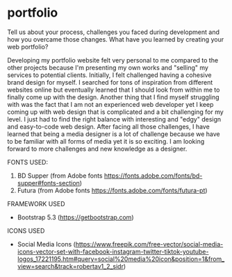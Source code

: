 # portfolio

Tell us about your process, challenges you faced during development and how you overcame those changes. What have you learned by creating your web portfolio?

Developing my portfolio website felt very personal to me compared to the other projects because I'm presenting my own works and "selling" my services to potential clients. Initially, I felt challenged having a cohesive brand design for myself. I searched for tons of inspiration from different websites online but eventually learned that I should look from within me to finally come up with the design. Another thing that I find myself struggling with was the fact that I am not an experienced web developer yet I keep coming up with web design that is complicated and a bit challenging for my level. I just had to find the right balance with interesting and "edgy" design and easy-to-code web design. After facing all those challenges, I have learned that being a media designer is a lot of challenge because we have to be familiar with all forms of media yet it is so exciting. I am looking forward to more challenges and new knowledge as a designer. 


FONTS USED:
1. BD Supper (from Adobe fonts https://fonts.adobe.com/fonts/bd-supper#fonts-section) 
2. Futura (from Adobe fonts https://fonts.adobe.com/fonts/futura-pt)


FRAMEWORK USED
- Bootstrap 5.3 (https://getbootstrap.com)

ICONS USED 
- Social Media Icons (https://www.freepik.com/free-vector/social-media-icons-vector-set-with-facebook-instagram-twitter-tiktok-youtube-logos_17221195.htm#query=social%20media%20icon&position=1&from_view=search&track=robertav1_2_sidr)
